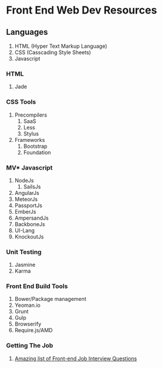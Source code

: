Front End Web Dev Resources 
===============================

## Languages
1. HTML (Hyper Text Markup Language)
2. CSS (Casscading Style Sheets)
3. Javascript

### HTML
1. Jade

### CSS Tools
1. Precompilers
    1. SaaS
    2. Less
    3. Stylus
2. Frameworks
    1. Bootstrap
    2. Foundation

### MV* Javascript 
1. NodeJs
    1. SailsJs
2. AngularJs
3. MeteorJs
4. PassportJs
5. EmberJs
6. AmpersandJs
7. BackboneJs
8. UI-Lang
9. KnockoutJs

### Unit Testing
1. Jasmine
2. Karma

### Front End Build Tools
1. Bower/Package management
2. Yeoman.io
3. Grunt
4. Gulp
5. Browserify
6. Require.js/AMD



### Getting The Job
1. [Amazing list of Front-end Job Interview Questions](https://github.com/darcyclarke/Front-end-Developer-Interview-Questions)